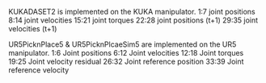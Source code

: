 KUKADASET2 is implemented on the KUKA manipulator. 
1:7    joint positions 
8:14   joint velocities
15:21  joint torques
22:28  joint positions (t+1)
29:35  joint velocities (t+1)

UR5PicknPlace5 & UR5PicknPlcaeSim5 are implemented on the UR5 manipulator.
1:6    Joint positions 
6:12   Joint velocities
12:18  Joint torques
19:25  Joint velocity residual
26:32  Joint reference position
33:39  Joint reference velocity
